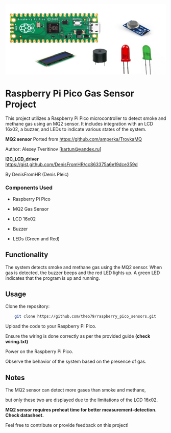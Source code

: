 ![Raspberry Pi Pico Gas Sensor Project](rpi_pico.jpg)

# Raspberry Pi Pico Gas Sensor Project

This project utilizes a Raspberry Pi Pico microcontroller to detect smoke and methane gas using an MQ2 sensor. It includes integration with an LCD 16x02, a buzzer, and LEDs to indicate various states of the system.

**MQ2 sensor**  Ported from https://github.com/amperka/TroykaMQ
    
 Author: Alexey Tveritinov [kartun@yandex.ru]

**I2C_LCD_driver**
https://gist.github.com/DenisFromHR/cc863375a6e19dce359d

By DenisFromHR (Denis Pleic)

### Components Used

* Raspberry Pi Pico

* MQ2 Gas Sensor

* LCD 16x02

* Buzzer

* LEDs (Green and Red)

## Functionality

The system detects smoke and methane gas using the MQ2 sensor.
When gas is detected, the buzzer beeps and the red LED lights up.
A green LED indicates that the program is up and running.

## Usage

Clone the repository:

```bash
    git clone https://github.com/theo79/raspberry_pico_sensors.git
```

Upload the code to your Raspberry Pi Pico.

Ensure the wiring is done correctly as per the provided guide 
**(check wiring.txt)**

Power on the Raspberry Pi Pico.

Observe the behavior of the system based on the presence of gas.

## Notes
The MQ2 sensor can detect more gases than smoke and methane, 
 
but only these two are displayed due to the limitations of the LCD 16x02.

**MQ2 sensor requires preheat time for better measurement-detection. Check datasheet.**

Feel free to contribute or provide feedback on this project!
